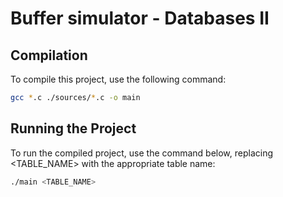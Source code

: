 # Buffer simulator - Databases II

## Compilation

To compile this project, use the following command:

```bash
gcc *.c ./sources/*.c -o main
```

## Running the Project
To run the compiled project, use the command below, replacing <TABLE_NAME> with the appropriate table name:
```bash
./main <TABLE_NAME>
```